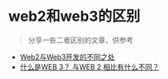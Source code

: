 # web2和web3的区别

> 分享一些二者区别的文章，供参考

* [Web2与Web3开发的不同之处](https://medium.com/moonbeam-%E4%B8%AD%E6%96%87/web2%E4%B8%8Eweb3%E5%BC%80%E5%8F%91%E7%9A%84%E4%B8%8D%E5%90%8C%E4%B9%8B%E5%A4%84-b75e34dda155)
* [什么是WEB 3？ 与WEB 2 相比有什么不同？](https://juejin.cn/post/7232194911009669181)
